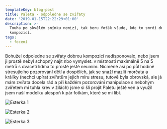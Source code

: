 ```yaml
---
templateKey: blog-post
title: Paleta - odpoledne se zvířaty
date: '2019-01-15T22:22:29+01:00'
description: >-
  Touha po skvělém snímku nemizí, tak beru foťák všude, kde to smrdí dobrou
  kompozicí.
tags:
  - focení
---
```

Bohužel odpoledne se zvířaty dobrou kompozicí nedisponovalo, nebo jsem ji prostě nebyl schopný najít nbo vymyslet. v místnosti maximálně 5 na 5 metrů s dvaceti lidma to prostě ještě neumím. Nicméně asi po půl hodině stresujícího pozorování dětí a dospělích, jak se snaží mazlit morčata a králíky (nechci upírat zvířatům jejich míru stresu, tutově byla obrovská, ale já mám zvířata docela rád a při každém pozorování manipulace s nebohým zvířetem mi tuhla krev v žilách) jsme si šli projít Paletu ještě ven a využil jsem naší modelku alespoň k pár fotkám, které se mi líbí.

![Esterka 1](/img/img_5550.jpg)



![Esterka 2](/img/img_5556.jpg)



![Esterka 3](/img/img_5558.jpg)
